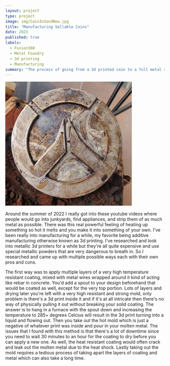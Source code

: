 ```yaml
---
layout: project
type: project
image: img/CoinInSandNew.jpg
title: "Manufacturing Sellable Coins"
date: 2023
published: true
labels:
  - Fusion360
  - Metal Foundry
  - 3d printing
  - Manufacturing
summary: "The process of going from a 3d printed coin to a full metal replica"
---
```


<img width="400px" class="rounded float-start pe-4" src="../img/CoinInSandNew.jpg">

Around the summer of 2022 I really got into these youtube videos where people would go into junkyards, find appliances, and strip them of as much metal as possible. There was this real powerful feeling of heating up something so hot it melts and you make it into something of your own. I've been really into manufacturing for a while, my favorite being additive manufacturing otherwise known as 3d printing. I've researched and look into metallic 3d printers for a while but they're all quite expensive and use special metallic powders that are very dangerous to breath in. So I researched and came up with multiple possible ways each with their own pros and cons.

The first way was to apply multiple layers of a very high temperature resistant coating, mixed with metal wires wrapped around it kind of acting like rebar in concrete. You'd add a spout to your design beforehand that would be coated as well, except for the very top portion. Lots of layers and drying later you're left with a very high resistant and strong mold, only problem is there's a 3d print inside it and if it's at all intricate then there's no way of physically pulling it out without breaking your solid coating. The answer is to hang in a furnace with the spout down and increasing the temperature to 285+ degrees Celcius will result in the 3d print turning into a liquid and flowing out. Then you take out the hot mold which is just a negative of whatever print was inside and pour in your molten metal. The issues that I found with this method is that there's a lot of downtime since you need to wait 30 minutes to an hour for the coating to dry before you can apply a new one. As well, the heat resistant coating would often crack and leak out the molten metal due to the heat shock. Lastly taking out the mold requires a tedious process of taking apart the layers of coating and metal which can also take a long time.
